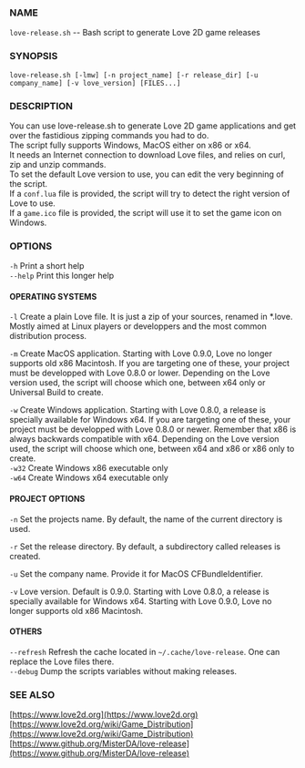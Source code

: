 ### NAME
`love-release.sh` -- Bash script to generate Love 2D game releases

### SYNOPSIS
`love-release.sh [-lmw] [-n project_name] [-r release_dir] [-u company_name] [-v love_version] [FILES...]`

### DESCRIPTION
You can use love-release.sh to generate Love 2D game applications and get over the fastidious zipping commands you had to do.  
The script fully supports Windows, MacOS either on x86 or x64.  
It needs an Internet connection to download Love files, and relies on curl, zip and unzip commands.  
To set the default Love version to use, you can edit the very beginning of the script.  
If a `conf.lua` file is provided, the script will try to detect the right version of Love to use.  
If a `game.ico` file is provided, the script will use it to set the game icon on Windows.  

### OPTIONS
`-h`     Print a short help  
`--help` Print this longer help

#### OPERATING SYSTEMS
`-l` Create a plain Love file. It is just a zip of your sources, renamed in *.love.
     Mostly aimed at Linux players or developpers and the most common distribution process.

`-m` Create MacOS application.
     Starting with Love 0.9.0, Love no longer supports old x86 Macintosh.
     If you are targeting one of these, your project must be developped with Love 0.8.0 or lower.
     Depending on the Love version used, the script will choose which one, between x64 only or Universal Build to create.
    
`-w` Create Windows application.
     Starting with Love 0.8.0, a release is specially available for Windows x64.
     If you are targeting one of these, your project must be developped with Love 0.8.0 or newer.
     Remember that x86 is always backwards compatible with x64.
     Depending on the Love version used, the script will choose which one, between x64 and x86 or x86 only to create.  
`-w32`  Create Windows x86 executable only  
`-w64`  Create Windows x64 executable only

#### PROJECT OPTIONS
`-n`  Set the projects name. By default, the name of the current directory is used.

`-r`  Set the release directory. By default, a subdirectory called releases is created.

`-u`  Set the company name. Provide it for MacOS CFBundleIdentifier.

`-v`  Love version. Default is 0.9.0.
      Starting with Love 0.8.0, a release is specially available for Windows x64.
      Starting with Love 0.9.0, Love no longer supports old x86 Macintosh.

#### OTHERS
`--refresh`   Refresh the cache located in `~/.cache/love-release`. One can replace the Love files there.  
`--debug`     Dump the scripts variables without making releases.

### SEE ALSO
[https://www.love2d.org](https://www.love2d.org)  
[https://www.love2d.org/wiki/Game_Distribution](https://www.love2d.org/wiki/Game_Distribution)  
[https://www.github.org/MisterDA/love-release](https://www.github.org/MisterDA/love-release)
